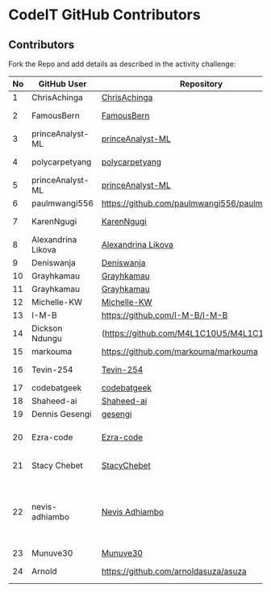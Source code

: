 # CodeIT GitHub Contributors

## Contributors

Fork the Repo and add details as described in the activity challenge:


|No  |GitHub User  |Repository  |About  |
|---------|---------|---------|---------|
|1     |    ChrisAchinga    |     [ChrisAchinga](https://github.com/ChrisAchinga/ChrisAchinga)    |    Not a robot     |
|2    |    FamousBern     |     [FamousBern](https://github.com/FamousBern/FamousBern.git)    |    software developer/SysAdmin     |
|3 |  princeAnalyst-ML   |[princeAnalyst-ML](https://github.com/princeAnalyst-ML)      |   Data scientist |
|4    |    polycarpetyang     |     [polycarpetyang](https://github.com/polycarpetyang/polycarpetyang.git)    |    code saved me. I develop Webs    |
|5 |  princeAnalyst-ML   |[princeAnalyst-ML](https://github.com/princeAnalyst-ML)      |   Data scientist |
|6 |  paulmwangi556   | https://github.com/paulmwangi556/paulmwangi556 | Tech guru |
7  |   KarenNgugi    | [KarenNgugi](https://www.github.com/KarenNgugi)    |   Better than everybody    |
|8 |  Alexandrina Likova   |[Alexandrina Likova](https://github.com/alexlikova)      |   Data scientist |
|9|Deniswanja|[Deniswanja](https://github.com/Deniswanja/Denis-wanja)|software engineer|
|10 | Grayhkamau | [Grayhkamau](https://github.com/Grayhkamau/Grayhkamau.git) | student | 
|11 | Grayhkamau | [Grayhkamau](https://github.com/Grayhkamau/Grayhkamau.git) | student |
|12 | Michelle-KW | [Michelle-KW](https://github.com/Michelle-KW/Michelle-KW.git) | resilient |
|13| I-M-B | https://github.com/I-M-B/I-M-B | Data Analyst |
|14| Dickson Ndungu |(https://github.com/M4L1C10U5/M4L1C10U5) | Pin pointing all your vulnerabilities|
|15 | markouma | https://github.com/markouma/markouma | Programmer |
|16   |    Tevin-254     |    [Tevin-254](https://github.com/Tevin-254/Tevin-254.git)    |    Upcoming software engineer  |
|17| codebatgeek | [codebatgeek](https://github.com/codebatgeek/codebatgeek.git) | Beep Boop Boop|
|18|  Shaheed-ai| [Shaheed-ai](https://github.com/Shaheed-ai/Shaheed-ai.git)|Seito |
|19 | Dennis Gesengi | [gesengi](https://github.com/gesengi/gesengi.git) |Data analyst|
|20 | Ezra-code |[Ezra-code](https://github.com/Ezra-code/Ezra-code.git) | Fullstack web developer and app developer|
|21| Stacy Chebet | [StacyChebet](https://github.com/StacyChebet/StacyChebet.git) | I'm a creator that loves fun|
|22     |     <p>nevis-adhiambo</p> |<a href="https://github.com/nevis-adhiambo/nevis-adhiambo">Nevis Adhiambo</a>    |    <p>I'm a second year computer science student. Im passionate about technology.</p>|
|23    |    Munuve30     |     [Munuve30](https://github.com/Munuve30/Munuve30.git)    |    smart    |
 |24| Arnold | https://github.com/arnoldasuza/asuza |Trying to learn a new thing| 
